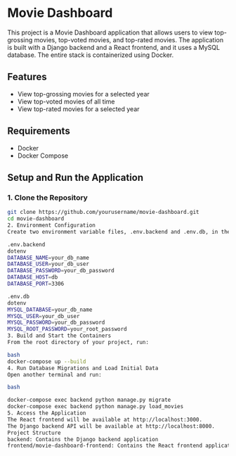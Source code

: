 # Movie Dashboard

This project is a Movie Dashboard application that allows users to view top-grossing movies, top-voted movies, and top-rated movies. The application is built with a Django backend and a React frontend, and it uses a MySQL database. The entire stack is containerized using Docker.

## Features

- View top-grossing movies for a selected year
- View top-voted movies of all time
- View top-rated movies for a selected year

## Requirements

- Docker
- Docker Compose

## Setup and Run the Application

### 1. Clone the Repository

```bash
git clone https://github.com/yourusername/movie-dashboard.git
cd movie-dashboard
2. Environment Configuration
Create two environment variable files, .env.backend and .env.db, in the root of your project.

.env.backend
dotenv
DATABASE_NAME=your_db_name
DATABASE_USER=your_db_user
DATABASE_PASSWORD=your_db_password
DATABASE_HOST=db
DATABASE_PORT=3306

.env.db
dotenv
MYSQL_DATABASE=your_db_name
MYSQL_USER=your_db_user
MYSQL_PASSWORD=your_db_password
MYSQL_ROOT_PASSWORD=your_root_password
3. Build and Start the Containers
From the root directory of your project, run:

bash
docker-compose up --build
4. Run Database Migrations and Load Initial Data
Open another terminal and run:

bash

docker-compose exec backend python manage.py migrate
docker-compose exec backend python manage.py load_movies
5. Access the Application
The React frontend will be available at http://localhost:3000.
The Django backend API will be available at http://localhost:8000.
Project Structure
backend: Contains the Django backend application
frontend/movie-dashboard-frontend: Contains the React frontend application